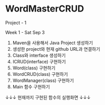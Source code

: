 # WordMasterCRUD
Project - 1

Week 1 - Sat Sep 3
1. Maven을 사용해서 Java Project 생성하기
2. 생성한 project와 현재 github URL과 연결하기
3. Class와 interface 생성하기
4. ICRUD(interface) 구현하기
5. Word(class) 구현하기
6. WordCRUD(class) 구현하기
7. WordManager(class) 구현하기
8. Main 함수 구현하기 


↓↓↓ 현재까지 구현된 함수의 실행화면 ↓↓↓
